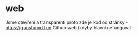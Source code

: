 # web
Jsme otevření a transparenti proto zde je kod od stránky - https://gunsfunxd.fun
Github web (kdyby hlavní nefungoval -
